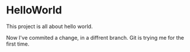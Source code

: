 # HelloWorld
This project is all about hello world.

Now I've commited a change, in a diffrent branch. 
Git is trying me for the first time.


